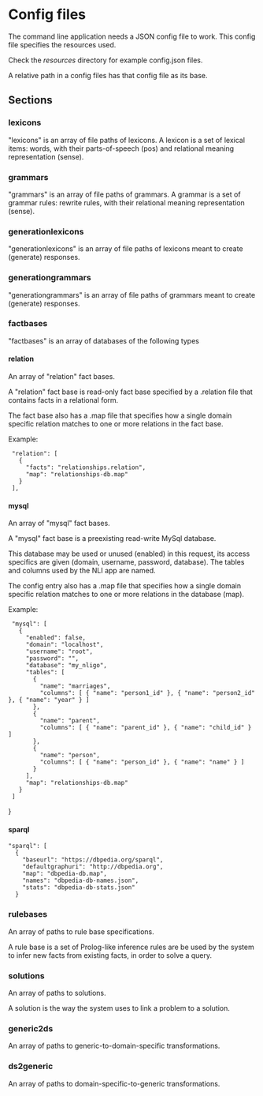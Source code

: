# Config files

The command line application needs a JSON config file to work. This config file specifies the resources used.
 
Check the _resources_ directory for example config.json files.

A relative path in a config files has that config file as its base.
 
## Sections
 
### lexicons
 
 "lexicons" is an array of file paths of lexicons. 
 A lexicon is a set of lexical items: words, with their parts-of-speech (pos) and relational meaning representation (sense).
 
### grammars
 
 "grammars" is an array of file paths of grammars.
 A grammar is a set of grammar rules: rewrite rules, with their relational meaning representation (sense).
 
### generationlexicons
 
 "generationlexicons" is an array of file paths of lexicons meant to create (generate) responses.
 
### generationgrammars
 
 "generationgrammars" is an array of file paths of grammars meant to create (generate) responses.
 
### factbases
 
 "factbases" is an array of databases of the following types
  
#### relation
 
 An array of "relation" fact bases.
 
 A "relation" fact base is read-only fact base specified by a .relation file that contains facts in a relational form.

 The fact base also has a .map file that specifies how a single domain specific relation matches to one or more relations in the fact base.

 Example:
 
     "relation": [
       {
         "facts": "relationships.relation",
         "map": "relationships-db.map"
       }
     ],

#### mysql
 
 An array of "mysql" fact bases.
  
 A "mysql" fact base is a preexisting read-write MySql database.
 
 This database may be used or unused (enabled) in this request, its access specifics are given (domain, username, password, database).
 The tables and columns used by the NLI app are named.
 
 The config entry also has a .map file that specifies how a single domain specific relation matches to one or more relations in the database (map).
 
 Example:
 
     "mysql": [
       {
         "enabled": false,
         "domain": "localhost",
         "username": "root",
         "password": "",
         "database": "my_nligo",
         "tables": [
           {
             "name": "marriages",
             "columns": [ { "name": "person1_id" }, { "name": "person2_id" }, { "name": "year" } ]
           },
           {
             "name": "parent",
             "columns": [ { "name": "parent_id" }, { "name": "child_id" } ]
           },
           {
             "name": "person",
             "columns": [ { "name": "person_id" }, { "name": "name" } ]
           }
         ],
         "map": "relationships-db.map"
       }
     ]
   }

#### sparql

    "sparql": [
      {
        "baseurl": "https://dbpedia.org/sparql",
        "defaultgraphuri": "http://dbpedia.org",
        "map": "dbpedia-db.map",
        "names": "dbpedia-db-names.json",
        "stats": "dbpedia-db-stats.json"
      }

### rulebases
 
 An array of paths to rule base specifications.
  
 A rule base is a set of Prolog-like inference rules are be used by the system to infer new facts from existing facts, in order to solve a query. 
 
### solutions
 
 An array of paths to solutions.
 
 A solution is the way the system uses to link a problem to a solution.  
 
### generic2ds
 
 An array of paths to generic-to-domain-specific transformations.
 
### ds2generic
 
 An array of paths to domain-specific-to-generic transformations.
 